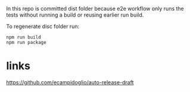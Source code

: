 In this repo is committed dist folder because e2e workflow only runs the tests without running a build or reusing earlier run build.   

To regenerate disc folder run:
```
npm run build
npm run package
```

# links
https://github.com/ecampidoglio/auto-release-draft   